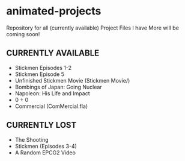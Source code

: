 # animated-projects
Repository for all (currently available) Project Files I have
More will be coming soon!

## CURRENTLY AVAILABLE
- Stickmen Episodes 1-2
- Stickmen Episode 5
- Unfinished Stickmen Movie (Stickmen Movie/)
- Bombings of Japan: Going Nuclear
- Napoleon: His Life and Impact
- 0 ÷ 0
- Commercial (ComMercial.fla)

## CURRENTLY LOST
- The Shooting
- Stickmen (Episodes 3-4)
- A Random EPCG2 Video
